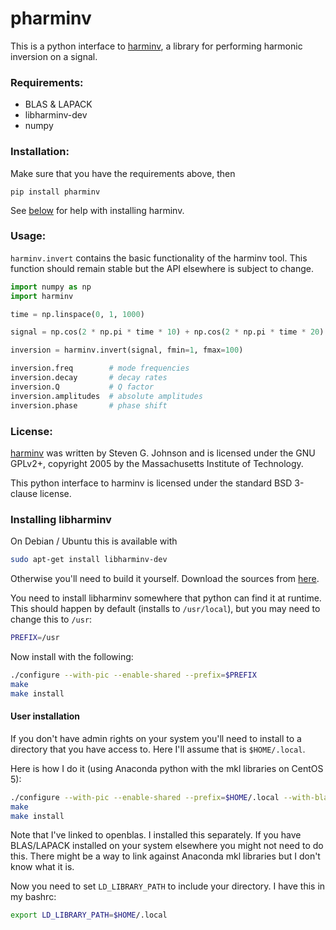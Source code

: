 pharminv
========

This is a python interface to [harminv], a library for performing
harmonic inversion on a signal.

[harminv]: http://ab-initio.mit.edu/wiki/index.php/Harminv

### Requirements:

- BLAS & LAPACK
- libharminv-dev
- numpy

### Installation:

Make sure that you have the requirements above, then

```
pip install pharminv
```

See [below](#installing-libharminv) for help with installing
harminv.

### Usage:

`harminv.invert` contains the basic functionality of the harminv
tool. This function should remain stable but the API elsewhere is
subject to change.

```python
import numpy as np
import harminv

time = np.linspace(0, 1, 1000)

signal = np.cos(2 * np.pi * time * 10) + np.cos(2 * np.pi * time * 20)

inversion = harminv.invert(signal, fmin=1, fmax=100)

inversion.freq        # mode frequencies
inversion.decay       # decay rates
inversion.Q           # Q factor
inversion.amplitudes  # absolute amplitudes
inversion.phase       # phase shift
```

### License:

[harminv] was written by Steven G. Johnson and is licensed under the
GNU GPLv2+, copyright 2005 by the Massachusetts Institute of Technology.

This python interface to harminv is licensed under the standard BSD
3-clause license.

### Installing libharminv

On Debian / Ubuntu this is available with

```bash
sudo apt-get install libharminv-dev
```

Otherwise you'll need to build it yourself. Download the sources
from [here](http://ab-initio.mit.edu/harminv/harminv-1.4.tar.gz).

You need to install libharminv somewhere that python can find it at
runtime. This should happen by default (installs to `/usr/local`),
but you may need to change this to `/usr`:

```bash
PREFIX=/usr
```

Now install with the following:

```bash
./configure --with-pic --enable-shared --prefix=$PREFIX
make
make install
```

#### User installation

If you don't have admin rights on your system you'll need to install
to a directory that you have access to. Here I'll assume that is
`$HOME/.local`.

Here is how I do it (using Anaconda python with the mkl libraries on
CentOS 5):

```bash
./configure --with-pic --enable-shared --prefix=$HOME/.local --with-blas=$HOME/.local/lib/libopenblas.so
make
make install
```

Note that I've linked to openblas. I installed this separately. If
you have BLAS/LAPACK installed on your system elsewhere you might
not need to do this. There might be a way to link against Anaconda
mkl libraries but I don't know what it is.

Now you need to set `LD_LIBRARY_PATH` to include your directory. I
have this in my bashrc:

```bash
export LD_LIBRARY_PATH=$HOME/.local
```
